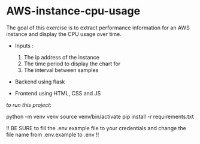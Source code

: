 # AWS-instance-cpu-usage

The goal of this exercise is to extract performance information for an AWS instance and display the CPU usage over time. 
- Inputs :
    1. The ip address of the instance 
    2. The time period to display the chart for 
    3. The interval between samples 

- Backend using flask
- Frontend using HTML, CSS and JS 


*to run this project:*

python -m venv venv
source venv/bin/activate
pip install -r requirements.txt


!! BE SURE to fill the .env.example file to your credentials and change the file name from .env.example to .env !!
